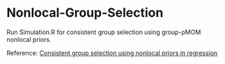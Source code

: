 # Nonlocal-Group-Selection
Run Simulation.R for consistent group selection using group-pMOM nonlocal priors.

Reference: [Consistent group selection using nonlocal priors in regression](https://link.springer.com/article/10.1007/s00362-023-01441-0)

